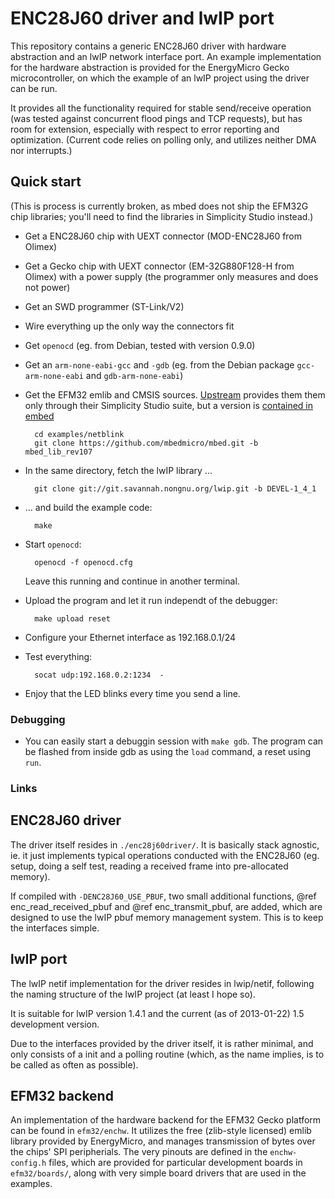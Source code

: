 ENC28J60 driver and lwIP port
=============================

This repository contains a generic ENC28J60 driver with hardware abstraction
and an lwIP network interface port. An example implementation for the hardware
abstraction is provided for the EnergyMicro Gecko microcontroller, on which the
example of an lwIP project using the driver can be run.

It provides all the functionality required for stable send/receive operation
(was tested against concurrent flood pings and TCP requests), but has room for
extension, especially with respect to error reporting and optimization.
(Current code relies on polling only, and utilizes neither DMA nor interrupts.)

Quick start
-----------

(This is process is currently broken, as mbed does not ship the EFM32G chip
libraries; you'll need to find the libraries in Simplicity Studio instead.)

* Get a ENC28J60 chip with UEXT connector (MOD-ENC28J60 from Olimex)
* Get a Gecko chip with UEXT connector (EM-32G880F128-H from Olimex) with a
  power supply (the programmer only measures and does not power)
* Get an SWD programmer (ST-Link/V2)
* Wire everything up the only way the connectors fit
* Get `openocd` (eg. from Debian, tested with version 0.9.0)
* Get an `arm-none-eabi-gcc` and `-gdb` (eg. from the Debian package `gcc-arm-none-eabi` and `gdb-arm-none-eabi`)
* Get the EFM32 emlib and CMSIS sources. [Upstream][1] provides them them only
  through their Simplicity Studio suite, but a version is [contained in
  embed][2]

        cd examples/netblink
        git clone https://github.com/mbedmicro/mbed.git -b mbed_lib_rev107

* In the same directory, fetch the lwIP library ...

        git clone git://git.savannah.nongnu.org/lwip.git -b DEVEL-1_4_1

* ... and build the example code:

        make

* Start `openocd`:

        openocd -f openocd.cfg

  Leave this running and continue in another terminal.

* Upload the program and let it run independt of the debugger:

        make upload reset

* Configure your Ethernet interface as 192.168.0.1/24
* Test everything:

        socat udp:192.168.0.2:1234  -

* Enjoy that the LED blinks every time you send a line.

### Debugging

* You can easily start a debuggin session with `make gdb`. The program can be
  flashed from inside gdb as using the `load` command, a reset using `run`.

### Links

[1]: http://www.silabs.com/
[2]: https://github.com/mbedmicro/mbed/tree/master/libraries/mbed/targets/hal/TARGET_Silicon_Labs/TARGET_EFM32/emlib

ENC28J60 driver
---------------

The driver itself resides in `./enc28j60driver/`. It is basically stack
agnostic, ie. it just implements typical operations conducted with the ENC28J60
(eg. setup, doing a self test, reading a received frame into pre-allocated
memory).

If compiled with `-DENC28J60_USE_PBUF`, two small additional functions,
@ref enc_read_received_pbuf and @ref enc_transmit_pbuf, are added, which are
designed to use the lwIP pbuf memory management system. This is to keep the
interfaces simple.

lwIP port
---------

The lwIP netif implementation for the driver resides in lwip/netif, following
the naming structure of the lwIP project (at least I hope so).

It is suitable for lwIP version 1.4.1 and the current (as of 2013-01-22) 1.5
development version.

Due to the interfaces provided by the driver itself, it is rather minimal, and
only consists of a init and a polling routine (which, as the name implies, is
to be called as often as possible).

EFM32 backend
-------------

An implementation of the hardware backend for the EFM32 Gecko platform can be
found in `efm32/enchw`. It utilizes the free (zlib-style licensed) emlib
library provided by EnergyMicro, and manages transmission of bytes over the
chips' SPI peripherials. The very pinouts are defined in the `enchw-config.h`
files, which are provided for particular development boards in `efm32/boards/`,
along with very simple board drivers that are used in the examples.
